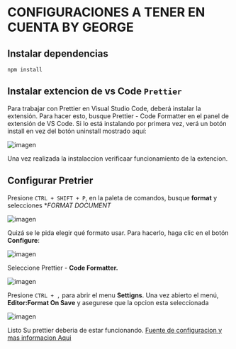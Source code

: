 # CONFIGURACIONES A TENER EN CUENTA BY GEORGE

## Instalar dependencias

`npm install`

## Instalar extencion de vs Code `Prettier`

Para trabajar con Prettier en Visual Studio Code, deberá instalar la extensión. Para hacer esto, busque Prettier - Code Formatter en el panel de extensión de VS Code. Si lo está instalando por primera vez, verá un botón install en vez del botón uninstall mostrado aquí:

![imagen](https://assets.digitalocean.com/articles/how-to-format-code-with-prettier-in-visual-studio-code/prettier1.png)

Una vez realizada la instalaccion verificaar funcionamiento de la extencion.

## Configurar Pretrier

Presione `CTRL + SHIFT + P`, en la paleta de comandos, busque **format** y selecciones \*_FORMAT DOCUMENT_

![imagen](https://assets.digitalocean.com/articles/how-to-format-code-with-prettier-in-visual-studio-code/prettier2.png)

Quizá se le pida elegir qué formato usar. Para hacerlo, haga clic en el botón **Configure**:

![imagen](https://assets.digitalocean.com/articles/how-to-format-code-with-prettier-in-visual-studio-code/prettier3.png)

Seleccione Prettier - **Code Formatter.**

![imagen](https://assets.digitalocean.com/articles/how-to-format-code-with-prettier-in-visual-studio-code/prettier4.png)

Presione `CTRL + ,` para abrir el menu **Settigns**. Una vez abierto el menú, **Editor:Format On Save** y asegurese que la opcion esta seleccionada

![imagen](https://assets.digitalocean.com/articles/how-to-format-code-with-prettier-in-visual-studio-code/prettier5.png)

Listo Su prettier deberia de estar funcionando.
[Fuente de configuracion y mas informacion Aqui](https://www.digitalocean.com/community/tutorials/how-to-format-code-with-prettier-in-visual-studio-code-es)
